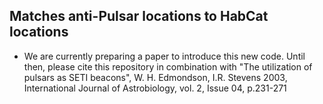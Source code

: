 ## Matches anti-Pulsar locations to HabCat locations
* We are currently preparing a paper to introduce this new code. Until then, please cite this repository in combination with "The utilization of pulsars as SETI beacons", W. H. Edmondson, I.R. Stevens 2003,  International Journal of Astrobiology, vol. 2, Issue 04, p.231-271
